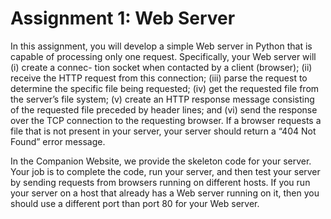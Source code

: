 # Assignment 1: Web Server

In this assignment, you will develop a simple Web server in Python that is capable of processing only one request. Specifically, your Web server will (i) create a connec- tion socket when contacted by a client (browser); (ii) receive the HTTP request from this connection; (iii) parse the request to determine the specific file being requested; (iv) get the requested file from the server’s file system; (v) create an HTTP response message consisting of the requested file preceded by header lines; and (vi) send the response over the TCP connection to the requesting browser. If a browser requests a file that is not present in your server, your server should return a “404 Not Found” error message.

In the Companion Website, we provide the skeleton code for your server. Your job is to complete the code, run your server, and then test your server by sending requests from browsers running on different hosts. If you run your server on a host that already has a Web server running on it, then you should use a different port than port 80 for your Web server.
